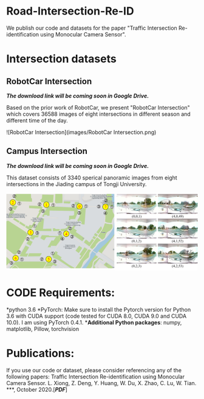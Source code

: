 # Road-Intersection-Re-ID

We publish our code and datasets for the paper "Traffic Intersection Re-identification using Monocular Camera Sensor".

# Intersection datasets

## RobotCar Intersection

***The download link will be coming soon in Google Drive.***

Based on the prior work of RobotCar, we present "RobotCar Intersection" which covers 36588 images of eight intersections in different season and different time of the day.

![RobotCar Intersection](images/RobotCar Intersection.png)

## Campus Intersection

***The download link will be coming soon in Google Drive.***

This dataset consists of 3340 sperical panoramic images from eight intersections in the Jiading campus of Tongji University.

![Campus Intersection](images/Campus_Intersection.png)

# CODE Requirements:

 *python 3.6
 *PyTorch: Make sure to install the Pytorch version for Python 3.6 with CUDA support (code tested for CUDA 8.0, CUDA 9.0 and CUDA 10.0). I am using PyTorch 0.4.1.
 ***Additional Python packages**: numpy, matplotlib, Pillow, torchvision
# Publications:

If you use our code or dataset, please consider referencing any of the following papers:
Traffic Intersection Re-identification using Monocular Camera Sensor. L. Xiong, Z. Deng, Y. Huang, W. Du, X. Zhao, C. Lu, W. Tian. ***, October 2020.\[***PDF***\]
